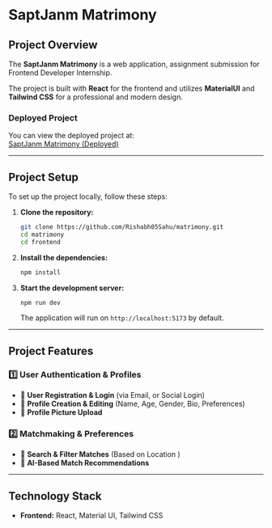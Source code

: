 # **SaptJanm Matrimony**

## **Project Overview**

The **SaptJanm Matrimony** is a web application, assignment submission for Frontend Developer Internship.

The project is built with **React** for the frontend and utilizes **MaterialUI** and **Tailwind CSS** for a professional and modern design.

### **Deployed Project**

You can view the deployed project at:  
[SaptJanm Matrimony (Deployed)](https://matrimony-black.vercel.app/)

---

## **Project Setup**

To set up the project locally, follow these steps:

1. **Clone the repository:**

   ```bash
   git clone https://github.com/Rishabh05Sahu/matrimony.git
   cd matrimony
   cd frontend
   ```

2. **Install the dependencies:**

   ```bash
   npm install
   ```

3. **Start the development server:**

   ```bash
   npm run dev
   ```

   The application will run on `http://localhost:5173` by default.

---

## **Project Features**

### **1️⃣ User Authentication & Profiles**  
- 🔹 **User Registration & Login** (via Email, or Social Login)  
- 🔹 **Profile Creation & Editing** (Name, Age, Gender, Bio, Preferences)  
- 🔹 **Profile Picture Upload**  

### **2️⃣ Matchmaking & Preferences**  
- 🔹 **Search & Filter Matches** (Based on Location )  
- 🔹 **AI-Based Match Recommendations**  

---

## **Technology Stack**

- **Frontend:** React, Material UI, Tailwind CSS
